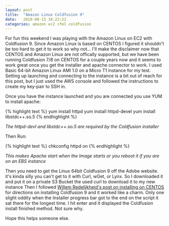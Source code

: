 ```yaml
---
layout: post
title:  "Amazon Linux Coldfusion 9"
date:   2010-08-15 16:22:22
categories: amazon ec2 cfml coldfusion 
---
```


For fun this weekend I was playing with the Amazon Linux on EC2  with Coldfusion 9.  Since Amazon Linux is based on CENTOS I figured it shouldn't be too hard to get it to work so why not...  I'll make the disclaimer now that CENTOS and Amazon Linux are not offically supported, but we have been running Coldfusion 7/8 on CENTOS for a couple years now and it seems to work great once you get the installer and apache connector to work.
I used Basic 64-bit Amazon Linux AMI 1.0 on a Micro T1 instance for my test.  Setting up launching and connecting to the instance is a bit out of reach for this post, but I just used the AWS console and followed the instructions to create my key-pair to SSH in.

Once you have the instance launched and you are connected you use YUM to install apache:

{% highlight  text %}
yum install httpd 
yum install httpd-devel
yum install libstdc++.so.5
{% endhighlight %}

*The httpd-devl and libstdc++.so.5 are required by the Coldfusion installer*

Then Run:

{% highlight  text %}
chkconfig httpd on
{% endhighlight %}

*This makes Apache start when the Image starts or you reboot it if you are on an EBS instance*

Then you need to get the Linux 64bit Coldfusion 9 off the Adobe website.  it's kinda silly you can't get to it with Curl, wGet, or Lynx.  So I downloaded it and put it on a private S3 Bucket the used curl to download it to my new instance
Then I followed [Willem Redelijkheid's post on installing on CENTOS](http://www.redelijkheid.com/blog/2010/4/1/adobe-coldfusion-9-on-centos-54-x64.html) for directions on installing Coldfusion 9 and it worked like a charm.  Only one slight oddity when the Installer progress bar got to the end on the script it sat there for the longest time.  I hit enter and it displayed the Coldfusion install finished method.  Not sure why.

Hope this helps someone else.  